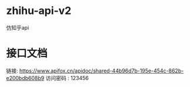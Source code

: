 # zhihu-api-v2
仿知乎api
# 接口文档
链接: https://www.apifox.cn/apidoc/shared-44b96d7b-195e-454c-862b-e200bdb608b9  访问密码 : 123456 
